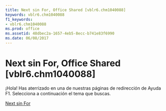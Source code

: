 ```yaml
---
title: Next sin For, Office Shared [vblr6.chm1040088]
keywords: vblr6.chm1040088
f1_keywords:
- vblr6.chm1040088
ms.prod: office
ms.assetid: 48dbec2a-1657-4eb5-8ecc-b741e83f6990
ms.date: 06/08/2017
---
```





# Next sin For, Office Shared [vblr6.chm1040088]

¡Hola! Has aterrizado en una de nuestras páginas de redirección de Ayuda F1. Selecciona a continuación el tema que buscas.


 [Next sin For](http://msdn.microsoft.com/library/next-without-for%28Office.15%29.aspx)


